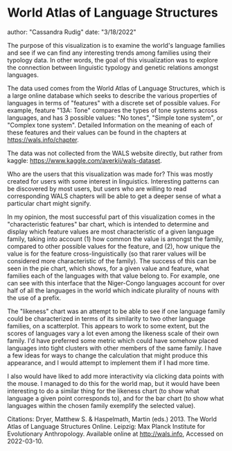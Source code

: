# World Atlas of Language Structures
author: "Cassandra Rudig"
date: "3/18/2022"

The purpose of this visualization is to examine the world's language families and
see if we can find any interesting trends among families using their typology data.
In other words, the goal of this visualization was to explore the connection
between linguistic typology and genetic relations amongst languages. 

The data used comes from the World Atlas of Language Structures, which is a large online database which seeks to describe the various properties of languages in terms of "features" with a discrete set of possible values. For example, feature "13A: Tone" compares the types of tone systems across languages, and has 3 possible values: "No tones", "Simple tone system", or "Complex tone system". Detailed Information on the meaning of each of these features and their values can be found in the chapters at https://wals.info/chapter.

The data was not collected from the WALS website directly, but rather from kaggle: https://www.kaggle.com/averkij/wals-dataset.

Who are the users that this visualization was made for?
This was mostly created for users with some interest in linguistics. Interesting patterns can be discovered by most users, but users who are willing to read corresponding WALS chapters will be able to get a deeper sense of what a particular chart might signify.

In my opinion, the most successful part of this visualization comes in the "characteristic features" bar chart, which is intended to determine and display which feature values are most characteristic of a given language family, taking into account (1) how common the value is amongst the family, compared to other possible values for the feature, and (2), how unique the value is for the feature cross-linguistically (so that rarer values will be considered more characteristic of the family). The success of this can be seen in the pie chart, which shows, for a given value and feature, what families each of the languages with that value belong to. For example, one can see with this interface that the Niger-Congo languages account for over half of all the languages in the world which indicate plurality of nouns with the use of a prefix.

The "likeness" chart was an attempt to be able to see if one language family could be characterized in terms of its similarity to two other language families, on a scatterplot. This appears to work to some extent, but the scores of languages vary a lot even among the likeness scale of their own family. I'd have preferred some metric which could have somehow placed languages into tight clusters with other members of the same family. I have a few ideas for ways to change the calculation that might produce this appearance, and I would attempt to implement them if I had more time.

I also would have liked to add more interactivity via clicking data points with the mouse. I managed to do this for the world map, but it would have been interesting to do a similar thing for the likeness chart (to show what language a given point corresponds to), and for the bar chart (to show what languages within the chosen family exemplify the selected value).

Citations:
Dryer, Matthew S. & Haspelmath, Martin (eds.) 2013.
The World Atlas of Language Structures Online.
Leipzig: Max Planck Institute for Evolutionary Anthropology.
Available online at http://wals.info, Accessed on 2022-03-10.
